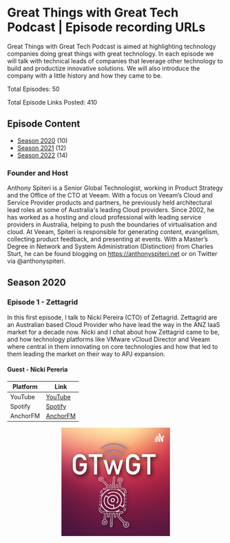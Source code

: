# Great Things with Great Tech Podcast | Episode recording URLs

Great Things with Great Tech Podcast is aimed at highlighting technology companies doing great things with great technology. In each episode we will talk with technical leads of companies that leverage other technology to build and productize innovative solutions. We will also introduce the company with a little history and how they came to be.

Total Episodes: 50

Total Episode Links Posted: 410

## Episode Content

* [Season 2020](#season-2020) (10)
* [Season 2021](#2021) (12)
* [Season 2022](#2022) (14)

### Founder and Host

Anthony Spiteri is a Senior Global Technologist, working in Product Strategy and the Office of the CTO at Veeam. With a focus on Veeam’s Cloud and Service Provider products and partners, he previously held architectural lead roles at some of Australia's leading Cloud providers. Since 2002, he has worked as a hosting and cloud professional with leading service providers in Australia, helping to push the boundaries of virtualisation and cloud. At Veeam, Spiteri is responsible for generating content, evangelism, collecting product feedback, and presenting at events. With a Master’s Degree in Network and System Administration (Distinction) from Charles Sturt, he can be found blogging on https://anthonyspiteri.net or on Twitter via @anthonyspiteri.

## Season 2020

### Episode 1 - Zettagrid

In this first episode, I talk to Nicki Pereira (CTO) of Zettagrid. Zettagrid are an Australian based Cloud Provider who have lead the way in the ANZ IaaS market for a decade now. Nicki and I chat about how Zettagrid came to be, and how technology platforms like VMware vCloud Director and Veeam where central in them innovating on core technologies and how that led to them leading the market on their way to APJ expansion.

#### Guest - Nicki Pereria

Platform | Link
---|---
YouTube | [YouTube](https://www.youtube.com/watch?v=YrlqS6N6N7s) 
Spotify | [Spotify](https://open.spotify.com/episode/0XcASWZxsNtQZeQSla5CcW?si=_blDptoWQJClZm_q_SzPRg) 
AnchorFM | [AnchorFM](https://anchor.fm/gtwgt/episodes/Episode-1---Zettagrid-eft009/a-a2i4hmi) 


<p align="center">
 <img src="logo.png?raw=true" alt="GTwGT Logo Logo" width="50%" height="50%" />
</p>
